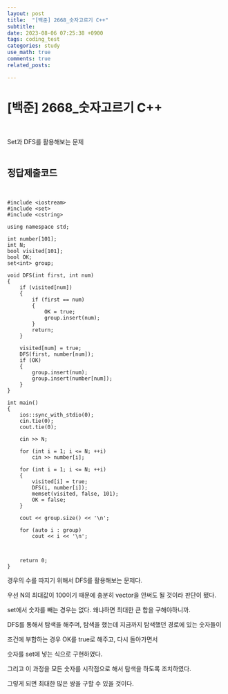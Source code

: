 ```yaml
---
layout: post
title:  "[백준] 2668_숫자고르기 C++"
subtitle:   
date: 2023-08-06 07:25:38 +0900
tags: coding_test
categories: study
use_math: true
comments: true
related_posts:

---
```


# [백준] 2668_숫자고르기 C++<br/>
<br/>

Set과 DFS를 활용해보는 문제<br/>
<br/>

## 정답제출코드<br/>
<Br/>

```
#include <iostream>
#include <set>
#include <cstring>

using namespace std;

int number[101];
int N;
bool visited[101];
bool OK;
set<int> group;

void DFS(int first, int num)
{
    if (visited[num])
    {
        if (first == num)
        {
            OK = true;
            group.insert(num);
        }
        return;
    }

    visited[num] = true;
    DFS(first, number[num]);
    if (OK)
    {
        group.insert(num);
		group.insert(number[num]);
    }
}

int main()
{
    ios::sync_with_stdio(0);
    cin.tie(0);
    cout.tie(0);

    cin >> N;

    for (int i = 1; i <= N; ++i)
        cin >> number[i];

    for (int i = 1; i <= N; ++i)
    {
		visited[i] = true;
		DFS(i, number[i]);
		memset(visited, false, 101);
		OK = false;
	}

	cout << group.size() << '\n';
	
    for (auto i : group)
		cout << i << '\n';



    return 0;
}
```

경우의 수를 따지기 위해서 DFS를 활용해보는 문제다.<br/>

우선 N의 최대값이 100이기 때문에 충분히 vector을 안써도 될 것이라 판단이 됐다.<br/>

set에서 숫자를 빼는 경우는 없다. 왜냐하면 최대한 큰 합을 구해야하니까.<br/>

DFS를 통해서 탐색을 해주며, 탐색을 했는데 지금까지 탐색했던 경로에 있는 숫자들이<br/>

조건에 부합하는 경우 OK를 true로 해주고, 다시 돌아가면서<br/>

숫자를 set에 넣는 식으로 구현하였다.<br/>

그리고 이 과정을 모든 숫자를 시작점으로 해서 탐색을 하도록 조치하였다.<br/>

그렇게 되면 최대한 많은 쌍을 구할 수 있을 것이다.<br/>